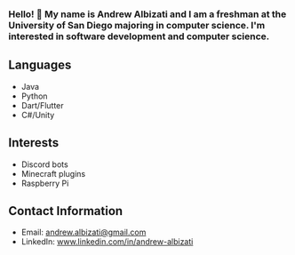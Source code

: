 ### Hello! 👋  My name is Andrew Albizati and I am a freshman at the University of San Diego majoring in computer science. I'm interested in software development and computer science.

## Languages
- Java
- Python
- Dart/Flutter
- C#/Unity

## Interests
- Discord bots
- Minecraft plugins
- Raspberry Pi


## Contact Information
- Email: andrew.albizati@gmail.com
- LinkedIn: www.linkedin.com/in/andrew-albizati

